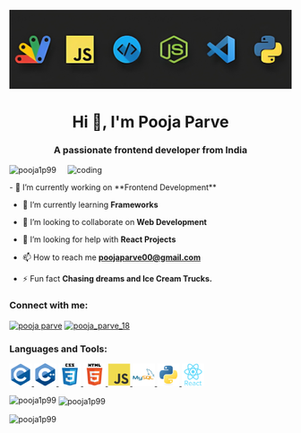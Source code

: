 ![image](https://github.com/Pooja1P99/Pooja1P99/blob/main/github%20bg%202.png)
<h1 align="center">Hi 👋, I'm Pooja Parve</h1>
<h3 align="center">A passionate frontend developer from India</h3>
<img align="right" alt="coding" width="400" src="https://www.exactlly.com/blog/wp-content/uploads/Employee-Portal-300x239.jpg">

 
<p align="left"> <img src="https://komarev.com/ghpvc/?username=pooja1p99&label=Profile%20views&color=0e75b6&style=flat" alt="pooja1p99" /> </p>
- 🔭 I’m currently working on **Frontend Development**

- 🌱 I’m currently learning **Frameworks**

- 👯 I’m looking to collaborate on **Web Development**

- 🤝 I’m looking for help with **React Projects**

- 📫 How to reach me **poojaparve00@gmail.com**

- ⚡ Fun fact **Chasing dreams and Ice Cream Trucks.**

<h3 align="left">Connect with me:</h3>
<p align="left">
<a href="https://linkedin.com/in/pooja parve" target="blank"><img align="center" src="https://raw.githubusercontent.com/rahuldkjain/github-profile-readme-generator/master/src/images/icons/Social/linked-in-alt.svg" alt="pooja parve" height="30" width="40" /></a>
<a href="https://instagram.com/pooja_parve_18" target="blank"><img align="center" src="https://raw.githubusercontent.com/rahuldkjain/github-profile-readme-generator/master/src/images/icons/Social/instagram.svg" alt="pooja_parve_18" height="30" width="40" /></a>
</p>

<h3 align="left">Languages and Tools:</h3>
<p align="left"> <a href="https://www.cprogramming.com/" target="_blank" rel="noreferrer"> <img src="https://raw.githubusercontent.com/devicons/devicon/master/icons/c/c-original.svg" alt="c" width="40" height="40"/> </a> <a href="https://www.w3schools.com/cpp/" target="_blank" rel="noreferrer"> <img src="https://raw.githubusercontent.com/devicons/devicon/master/icons/cplusplus/cplusplus-original.svg" alt="cplusplus" width="40" height="40"/> </a> <a href="https://www.w3schools.com/css/" target="_blank" rel="noreferrer"> <img src="https://raw.githubusercontent.com/devicons/devicon/master/icons/css3/css3-original-wordmark.svg" alt="css3" width="40" height="40"/> </a> <a href="https://www.w3.org/html/" target="_blank" rel="noreferrer"> <img src="https://raw.githubusercontent.com/devicons/devicon/master/icons/html5/html5-original-wordmark.svg" alt="html5" width="40" height="40"/> </a> <a href="https://developer.mozilla.org/en-US/docs/Web/JavaScript" target="_blank" rel="noreferrer"> <img src="https://raw.githubusercontent.com/devicons/devicon/master/icons/javascript/javascript-original.svg" alt="javascript" width="40" height="40"/> </a> <a href="https://www.mysql.com/" target="_blank" rel="noreferrer"> <img src="https://raw.githubusercontent.com/devicons/devicon/master/icons/mysql/mysql-original-wordmark.svg" alt="mysql" width="40" height="40"/> </a> <a href="https://www.python.org" target="_blank" rel="noreferrer"> <img src="https://raw.githubusercontent.com/devicons/devicon/master/icons/python/python-original.svg" alt="python" width="40" height="40"/> </a> <a href="https://reactjs.org/" target="_blank" rel="noreferrer"> <img src="https://raw.githubusercontent.com/devicons/devicon/master/icons/react/react-original-wordmark.svg" alt="react" width="40" height="40"/> </a> </p>

<p><img align="left" src="https://github-readme-stats.vercel.app/api/top-langs?username=pooja1p99&show_icons=true&locale=en&layout=compact" alt="pooja1p99" /></p>

<p>&nbsp;<img align="center" src="https://github-readme-stats.vercel.app/api?username=pooja1p99&show_icons=true&locale=en" alt="pooja1p99" /></p>

<p><img align="center" src="https://github-readme-streak-stats.herokuapp.com/?user=pooja1p99&" alt="pooja1p99" /></p>
